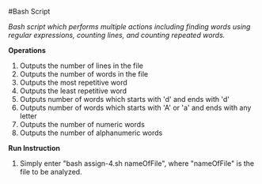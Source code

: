 #Bash Script

*Bash script which performs multiple actions including finding words using regular expressions, counting lines, and counting repeated words.*

**Operations**

1. Outputs the number of lines in the file
2. Outputs the number of words in the file
3. Outputs the most repetitive word
4. Outputs the least repetitive word
5. Outputs number of words which starts with 'd' and ends with 'd'
6. Outputs number of words which starts with 'A' or 'a' and ends with any letter
7. Outputs the number of numeric words
8. Outputs the number of alphanumeric words

**Run Instruction**
1. Simply enter "bash assign-4.sh nameOfFile", where "nameOfFile" is the file to be analyzed.
